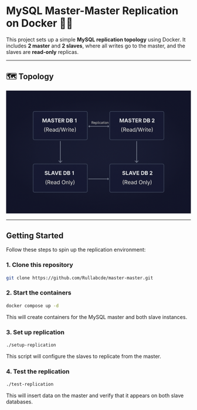 # MySQL Master-Master Replication on Docker 🐬🐳

This project sets up a simple **MySQL replication topology** using Docker. It includes **2 master** and **2 slaves**, where all writes go to the master, and the slaves are **read-only** replicas.

---

## 🗺️ Topology

![Topology](topology.png)

---

## Getting Started

Follow these steps to spin up the replication environment:

### 1. Clone this repository

```bash
git clone https://github.com/Rullabcde/master-master.git
```

### 2. Start the containers

```bash
docker compose up -d
```

This will create containers for the MySQL master and both slave instances.

### 3. Set up replication

```bash
./setup-replication
```

This script will configure the slaves to replicate from the master.

### 4. Test the replication

```bash
./test-replication
```

This will insert data on the master and verify that it appears on both slave databases.
